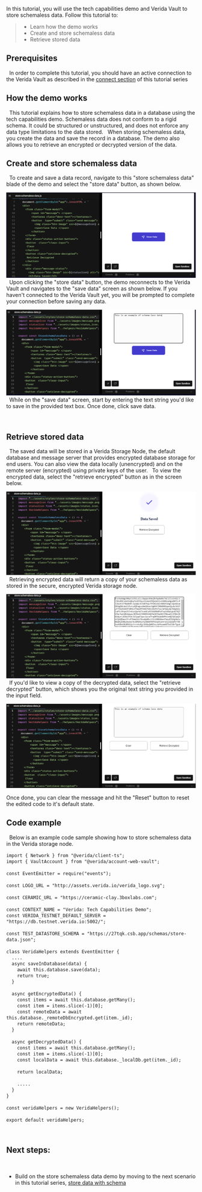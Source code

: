 In this tutorial, you will use the tech capabilities demo and Verida Vault to store schemaless data. Follow this tutorial to:
&nbsp;
> * Learn how the demo works
> * Create and store schemaless data
> * Retrieve stored data
&nbsp;

## Prerequisites
&nbsp;
In order to complete this tutorial, you should have an active connection to the Verida Vault as described in the [connect section](./connect.md) of this tutorial series
&nbsp;

## How the demo works
&nbsp;
This tutorial explains how to store schemaless data in a database using the tech capabilities demo. Schemaless data does not conform to a rigid schema. It could be structured or unstructured, and does not enforce any data type limitations to the data stored. 
&nbsp;
When storing schemaless data, you create the data and save the record in a database. The demo also allows you to retrieve an encrypted or decrypted version of the data.
&nbsp; 

## Create and store schemaless data
&nbsp;
To create and save a data record, navigate to this "store schemaless data" blade of the demo and select the "store data" button, as shown below. 

![Store schemaless data](./media/store-schemaless-data.png)
&nbsp;
Upon clicking the "store data" button, the demo reconnects to the Verida Vault and navigates to the "save data" screen as shown below. If you haven't connected to the Verida Vault yet, you will be prompted to complete your connection before saving any data. 

![Save data](./media/save-data.png)
&nbsp;
While on the "save data" screen, start by entering the text string you'd like to save in the provided text box. Once done, click save data. 

&nbsp;

## Retrieve stored data
&nbsp;
The saved data will be stored in a Verida Storage Node, the default database and message server that provides encrypted database storage for end users. You can also view the data locally (unencrypted) and on the remote server (encrypted) using private keys of the user. 
&nbsp;
To view the encrypted data, select the "retrieve encrypted" button as in the screen below.

![Retrieve encrypted data](./media/retrieve-encrypted-data.png)
&nbsp;
Retrieving encrypted data will return a copy of your schemaless data as stored in the secure, encrypted Verida storage node. 

![View encrypted data](./media/encrypted-data.png)
&nbsp;
If you'd like to view a copy of the decrypted data, select the "retrieve decrypted" button, which shows you the original text string you provided in the input field. 

![View decrypted data](./media/decrypted-data.png)

Once done, you can clear the message and hit the "Reset" button to reset the edited code to it's default state. 
&nbsp;
## Code example
&nbsp;
Below is an example code sample showing how to store schemaless data in the Verida storage node. 
&nbsp;

```tsx
import { Network } from "@verida/client-ts";
import { VaultAccount } from "@verida/account-web-vault";

const EventEmitter = require("events");

const LOGO_URL = "http://assets.verida.io/verida_logo.svg";

const CERAMIC_URL = "https://ceramic-clay.3boxlabs.com";

const CONTEXT_NAME = "Verida: Tech Capabilities Demo";
const VERIDA_TESTNET_DEFAULT_SERVER = "https://db.testnet.verida.io:5002/";

const TEST_DATASTORE_SCHEMA = "https://27tqk.csb.app/schemas/store-data.json";

class VeridaHelpers extends EventEmitter {
  ....
  async saveInDatabase(data) {
    await this.database.save(data);
    return true;
  }

  async getEncryptedData() {
    const items = await this.database.getMany();
    const item = items.slice(-1)[0];
    const remoteData = await this.database._remoteDbEncrypted.get(item._id);
    return remoteData;
  }

  async getDecryptedData() {
    const items = await this.database.getMany();
    const item = items.slice(-1)[0];
    const localData = await this.database._localDb.get(item._id);

    return localData;

    .....
  }
}

const veridaHelpers = new VeridaHelpers();

export default veridaHelpers;
```
&nbsp;
## Next steps:
&nbsp;
* Build on the store schemaless data demo by moving to the next scenario in this tutorial series, [store data with schema](./store-data)